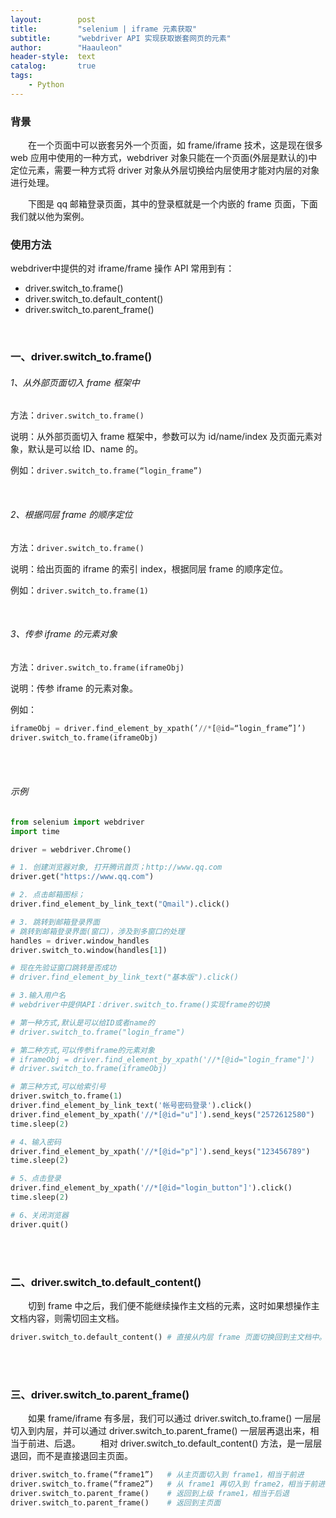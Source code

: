 ```yaml
---
layout:        post
title:         "selenium | iframe 元素获取"
subtitle:      "webdriver API 实现获取嵌套网页的元素"
author:        "Haauleon"
header-style:  text
catalog:       true
tags:
    - Python
---
```



### 背景
&emsp;&emsp;在一个页面中可以嵌套另外一个页面，如 frame/iframe 技术，这是现在很多 web 应用中使用的一种方式，webdriver 对象只能在一个页面(外层是默认的)中定位元素，需要一种方式将 driver 对象从外层切换给内层使用才能对内层的对象进行处理。      

&emsp;&emsp;下图是 qq 邮箱登录页面，其中的登录框就是一个内嵌的 frame 页面，下面我们就以他为案例。        


### 使用方法
webdriver中提供的对 iframe/frame 操作 API 常用到有：          
- driver.switch_to.frame()   
- driver.switch_to.default_content()
- driver.switch_to.parent_frame()

<br>

### 一、driver.switch_to.frame()
###### 1、从外部页面切入 frame 框架中
方法：`driver.switch_to.frame()`    

说明：从外部页面切入 frame 框架中，参数可以为 id/name/index 及页面元素对象，默认是可以给 ID、name 的。       

例如：`driver.switch_to.frame(“login_frame”)`

<br>

###### 2、根据同层 frame 的顺序定位
方法：`driver.switch_to.frame()`         

说明：给出页面的 iframe 的索引 index，根据同层 frame 的顺序定位。      

例如：`driver.switch_to.frame(1)`

<br>
 
###### 3、传参 iframe 的元素对象
方法：`driver.switch_to.frame(iframeObj)`     

说明：传参 iframe 的元素对象。    

例如：   
```python
iframeObj = driver.find_element_by_xpath(’//*[@id=“login_frame”]’)
driver.switch_to.frame(iframeObj)
```

<br><br>

###### 示例
```python
from selenium import webdriver
import time

driver = webdriver.Chrome()

# 1. 创建浏览器对象, 打开腾讯首页；http://www.qq.com
driver.get("https://www.qq.com")

# 2. 点击邮箱图标；
driver.find_element_by_link_text("Qmail").click()

# 3. 跳转到邮箱登录界面
# 跳转到邮箱登录界面(窗口)，涉及到多窗口的处理
handles = driver.window_handles
driver.switch_to.window(handles[1])

# 现在先验证窗口跳转是否成功
# driver.find_element_by_link_text("基本版").click()

# 3.输入用户名
# webdriver中提供API：driver.switch_to.frame()实现frame的切换

# 第一种方式,默认是可以给ID或者name的
# driver.switch_to.frame("login_frame")

# 第二种方式,可以传参iframe的元素对象
# iframeObj = driver.find_element_by_xpath('//*[@id="login_frame"]')
# driver.switch_to.frame(iframeObj)

# 第三种方式,可以给索引号
driver.switch_to.frame(1)
driver.find_element_by_link_text('帐号密码登录').click()
driver.find_element_by_xpath('//*[@id="u"]').send_keys("2572612580")
time.sleep(2)

# 4、输入密码
driver.find_element_by_xpath('//*[@id="p"]').send_keys("123456789")
time.sleep(2)

# 5、点击登录
driver.find_element_by_xpath('//*[@id="login_button"]').click()
time.sleep(2)

# 6、关闭浏览器
driver.quit()
```

<br><br>

### 二、driver.switch_to.default_content()
&emsp;&emsp;切到 frame 中之后，我们便不能继续操作主文档的元素，这时如果想操作主文档内容，则需切回主文档。        

```python
driver.switch_to.default_content() # 直接从内层 frame 页面切换回到主文档中。
```

<br><br>

### 三、driver.switch_to.parent_frame()
&emsp;&emsp;如果 frame/iframe 有多层，我们可以通过 driver.switch_to.frame() 一层层切入到内层，并可以通过 driver.switch_to.parent_frame() 一层层再退出来，相当于前进、后退。
&emsp;&emsp;相对 driver.switch_to.default_content() 方法，是一层层退回，而不是直接退回主页面。     

```python
driver.switch_to.frame(“frame1”)   # 从主页面切入到 frame1，相当于前进
driver.switch_to.frame(“frame2”)   # 从 frame1 再切入到 frame2，相当于前进
driver.switch_to.parent_frame()    # 返回到上级 frame1，相当于后退
driver.switch_to.parent_frame()    # 返回到主页面
```